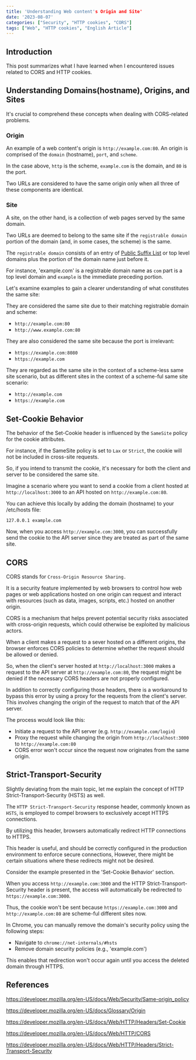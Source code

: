 ```yaml
---
title: 'Understanding Web content's Origin and Site'
date: '2023-08-07'
categories: ["Security", "HTTP cookies", "CORS"]
tags: ["Web", "HTTP cookies", "English Article"]
---
```


## Introduction

This post summarizes what I have learned when I encountered issues related to CORS and HTTP cookies.

## Understanding Domains(hostname), Origins, and Sites

It's crucial to comprehend these concepts when dealing with CORS-related problems.

### Origin

An example of a web content's origin is `http://example.com:80`.
An origin is comprised of the `domain` (hostname), `port`, and `scheme`.

In the case above, `http` is the scheme, `example.com` is the domain, and `80` is the port.

Two URLs are considered to have the same origin only when all three of these components are identical.

### Site

A site, on the other hand, is a collection of web pages served by the same domain.

Two URLs are deemed to belong to the same site if the `registrable domain` portion of the domain (and, in some cases, the scheme) is the same.

The `registrable domain` consists of an entry of [Public Suffix List](https://publicsuffix.org/list/) or top level domains plus the portion of the domain name just before it.

For instance, 'example.com' is a registrable domain name as `com` part is a top level domain and `example` is the immediate preceding portion.

Let's examine examples to gain a clearer understanding of what constitutes the same site:

They are considered the same site due to their matching registrable domain and scheme:

- `http://example.com:80`
- `http://www.example.com:80`

They are also considered the same site because the port is irrelevant:

- `https://example.com:8080`
- `https://example.com`

They are regarded as the same site in the context of a scheme-less same site scenario, but as different sites in the context of a scheme-ful same site scenario:

- `http://example.com`
- `https://example.com`

## Set-Cookie Behavior

The behavior of the Set-Cookie header is influenced by the `SameSite` policy for the cookie attributes.

For instance, if the SameSite policy is set to `Lax` or `Strict`, the cookie will not be included in cross-site requests.

So, if you intend to transmit the cookie, it's necessary for both the client and server to be considered the same site.

Imagine a scenario where you want to send a cookie from a client hosted at `http://localhost:3000` to an API hosted on `http://example.com:80`.

You can achieve this locally by adding the domain (hostname) to your /etc/hosts file:

```text
127.0.0.1 example.com
```

Now, when you access `http://example.com:3000`, you can successfully send the cookie to the API server since they are treated as part of the same site.

## CORS

CORS stands for `Cross-Origin Resource Sharing.` 

It is a security feature implemented by web browsers to control how web pages or web applications hosted on one origin can request and interact with resources (such as data, images, scripts, etc.) hosted on another origin.

CORS is a mechanism that helps prevent potential security risks associated with cross-origin requests, which could otherwise be exploited by malicious actors.

When a client makes a request to a sever hosted on a different origins, the browser enforces CORS policies to determine whether the request should be allowed or denied.

So, when the client's server hosted at `http://localhost:3000` makes a request to the API server at `http://example.com:80`, the request might be denied if the necessary CORS headers are not properly configured.

In addition to correctly configuring those headers, there is a workaround to bypass this error by using a proxy for the requests from the client's server. This involves changing the origin of the request to match that of the API server.

The process would look like this:

- Initiate a request to the API server (e.g. `http://example.com/login`)
- Proxy the request while changing the origin from `http://localhost:3000` to `http://example.com:80`
- CORS error won't occur since the request now originates from the same origin.

## Strict-Transport-Security

Slightly deviating from the main topic, let me explain the concept of HTTP Strict-Transport-Security (HSTS) as well.

The `HTTP Strict-Transport-Security` response header, commonly known as `HSTS`, is employed to compel browsers to exclusively accept HTTPS connections.

By utilizing this header, browsers automatically redirect HTTP connections to HTTPS.

This header is useful, and should be correctly configured in the production environment to enforce secure connections, However, there might be certain situations where these redirects might not be desired.

Consider the example presented in the 'Set-Cookie Behavior' section.

When you access `http://example.com:3000` and the HTTP Strict-Transport-Security header is present, the access will automatically be redirected to `https://example.com:3000`.

Thus, the cookie won't be sent because `https://example.com:3000` and `http://example.com:80` are scheme-ful different sites now.

In Chrome, you can manually remove the domain's security policy using the following steps:

- Navigate to `chrome://net-internals/#hsts`
- Remove domain security policies (e.g., 'example.com')

This enables that redirection won't occur again until you access the deleted domain through HTTPS.

## References

<https://developer.mozilla.org/en-US/docs/Web/Security/Same-origin_policy>

<https://developer.mozilla.org/en-US/docs/Glossary/Origin>

<https://developer.mozilla.org/en-US/docs/Web/HTTP/Headers/Set-Cookie>

<https://developer.mozilla.org/en-US/docs/Web/HTTP/CORS>

<https://developer.mozilla.org/en-US/docs/Web/HTTP/Headers/Strict-Transport-Security>
